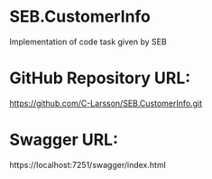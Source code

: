 # SEB.CustomerInfo
Implementation of code task given by SEB

# GitHub Repository URL:
https://github.com/C-Larsson/SEB.CustomerInfo.git

# Swagger URL:
https://localhost:7251/swagger/index.html


